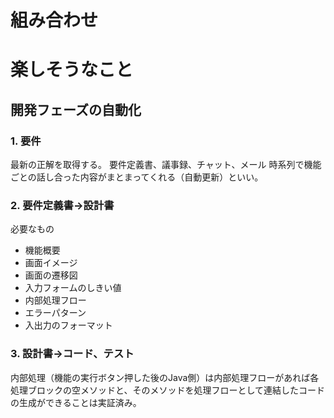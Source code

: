 # 組み合わせ


# 楽しそうなこと
## 開発フェーズの自動化
### 1. 要件
最新の正解を取得する。
要件定義書、議事録、チャット、メール
時系列で機能ごとの話し合った内容がまとまってくれる（自動更新）といい。


### 2. 要件定義書→設計書
必要なもの
- 機能概要
- 画面イメージ
- 画面の遷移図
- 入力フォームのしきい値
- 内部処理フロー
- エラーパターン
- 入出力のフォーマット

### 3. 設計書→コード、テスト
内部処理（機能の実行ボタン押した後のJava側）は内部処理フローがあれば各処理ブロックの空メソッドと、そのメソッドを処理フローとして連結したコードの生成ができることは実証済み。